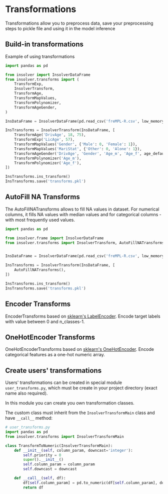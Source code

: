 # Transformations

Transformations allow you to preprocess data, save your preprocessing steps to pickle file and using it in the model inference

## Build-in transformations

Example of using transformations

```python
import pandas as pd

from insolver import InsolverDataFrame
from insolver.transforms import (
    TransformExp,
    InsolverTransform,
    TransformAge,
    TransformMapValues,
    TransformPolynomizer,
    TransformAgeGender,
)

InsDataFrame = InsolverDataFrame(pd.read_csv('freMPL-R.csv', low_memory=False))

InsTransforms = InsolverTransform(InsDataFrame, [
    TransformAge('DrivAge', 18, 75),
    TransformExp('LicAge', 57),
    TransformMapValues('Gender', {'Male': 0, 'Female': 1}),
    TransformMapValues('MariStat', {'Other': 0, 'Alone': 1}),
    TransformAgeGender('DrivAge', 'Gender', 'Age_m', 'Age_f', age_default=18, gender_male=0, gender_female=1),
    TransformPolynomizer('Age_m'),
    TransformPolynomizer('Age_f'),
])

InsTransforms.ins_transform()
InsTransforms.save('transforms.pkl')
```

## AutoFill NA Transforms

The AutoFillNATransforms allows to fill NA values in dataset. 
For numerical columns, it fills NA values with median values and for categorical columns - with most frequently used values.

```python
import pandas as pd

from insolver.frame import InsolverDataFrame
from insolver.transforms import InsolverTransform, AutoFillNATransforms


InsDataFrame = InsolverDataFrame(pd.read_csv('freMPL-R.csv', low_memory=False))

InsTransforms = InsolverTransform(InsDataFrame, [
    AutoFillNATransforms(),
])

InsTransforms.ins_transform()
InsTransforms.save('transforms.pkl')

```

## Encoder Transforms

EncoderTransforms based on [sklearn's LabelEncoder](https://scikit-learn.org/stable/modules/generated/sklearn.preprocessing.LabelEncoder.html). Encode target labels with value between 0 and n_classes-1.

## OneHotEncoder Transforms

OneHotEncoderTransforms based on [sklearn's OneHotEncoder](https://scikit-learn.org/stable/modules/generated/sklearn.preprocessing.OneHotEncoder.html). Encode categorical features as a one-hot numeric array.

## Create users' transformations

Users' transformations can be created in special module `user_transforms.py`, which must be create in your project directory (exact name also required).

In this module you can create you own transformation classes.

The custom class must inherit from the `InsolverTransformMain` class and have `__call__` method:

```python
# user_transforms.py
import pandas as pd
from insolver.transforms import InsolverTransformMain

class TransformToNumeric(InsolverTransformMain):
    def __init__(self, column_param, downcast='integer'):
        self.priority = 0
        super().__init__()
        self.column_param = column_param
        self.downcast = downcast

    def __call__(self, df):
        df[self.column_param] = pd.to_numeric(df[self.column_param], downcast=self.downcast)
        return df
```
